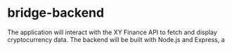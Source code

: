 # bridge-backend
 The application will interact with the XY Finance API to fetch and display cryptocurrency data. The backend will be built with Node.js and Express, a
